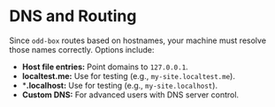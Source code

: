 # DNS and Routing

Since `odd-box` routes based on hostnames, your machine must resolve those names correctly. Options include:

- **Host file entries:** Point domains to `127.0.0.1`.
- **localtest.me:** Use for testing (e.g., `my-site.localtest.me`).
- ***.localhost:** Use for testing (e.g., `my-site.localhost`).
- **Custom DNS:** For advanced users with DNS server control.

